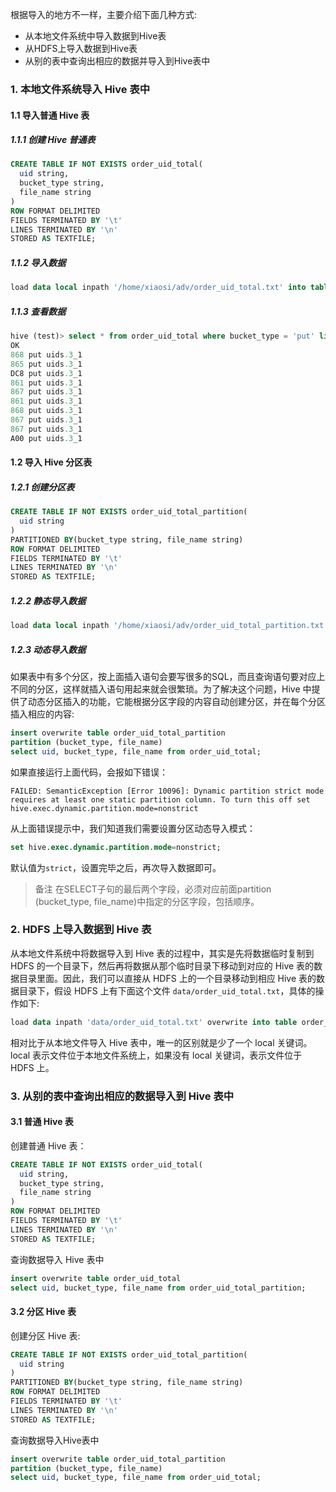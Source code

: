 根据导入的地方不一样，主要介绍下面几种方式:
- 从本地文件系统中导入数据到Hive表
- 从HDFS上导入数据到Hive表
- 从别的表中查询出相应的数据并导入到Hive表中

### 1. 本地文件系统导入 Hive 表中

#### 1.1 导入普通 Hive 表

##### 1.1.1 创建 Hive 普通表

```sql
CREATE TABLE IF NOT EXISTS order_uid_total(
  uid string,
  bucket_type string,
  file_name string
)
ROW FORMAT DELIMITED
FIELDS TERMINATED BY '\t'
LINES TERMINATED BY '\n'
STORED AS TEXTFILE;
```

##### 1.1.2 导入数据

```sql
load data local inpath '/home/xiaosi/adv/order_uid_total.txt' into table order_uid_total;
```

##### 1.1.3 查看数据

```sql
hive (test)> select * from order_uid_total where bucket_type = 'put' limit 10;
OK
868	put	uids.3_1
865	put	uids.3_1
DC8	put	uids.3_1
861	put	uids.3_1
867	put	uids.3_1
861	put	uids.3_1
868	put	uids.3_1
867	put	uids.3_1
867	put	uids.3_1
A00	put	uids.3_1
```

#### 1.2 导入 Hive 分区表

##### 1.2.1 创建分区表

```sql
CREATE TABLE IF NOT EXISTS order_uid_total_partition(
  uid string
)
PARTITIONED BY(bucket_type string, file_name string)
ROW FORMAT DELIMITED
FIELDS TERMINATED BY '\t'
LINES TERMINATED BY '\n'
STORED AS TEXTFILE;
```
##### 1.2.2 静态导入数据

```sql
load data local inpath '/home/xiaosi/adv/order_uid_total_partition.txt' into table order_uid_total_partition partition(bucket_type='put',file_name='uids_3_1');
```
##### 1.2.3 动态导入数据

如果表中有多个分区，按上面插入语句会要写很多的SQL，而且查询语句要对应上不同的分区，这样就插入语句用起来就会很繁琐。为了解决这个问题，Hive 中提供了动态分区插入的功能，它能根据分区字段的内容自动创建分区，并在每个分区插入相应的内容:
```sql
insert overwrite table order_uid_total_partition
partition (bucket_type, file_name)
select uid, bucket_type, file_name from order_uid_total;
```
如果直接运行上面代码，会报如下错误：
```
FAILED: SemanticException [Error 10096]: Dynamic partition strict mode requires at least one static partition column. To turn this off set hive.exec.dynamic.partition.mode=nonstrict
```
从上面错误提示中，我们知道我们需要设置分区动态导入模式：
```sql
set hive.exec.dynamic.partition.mode=nonstrict;
```
默认值为`strict`，设置完毕之后，再次导入数据即可。

> 备注
在SELECT子句的最后两个字段，必须对应前面partition (bucket_type, file_name)中指定的分区字段，包括顺序。

### 2. HDFS 上导入数据到 Hive 表

从本地文件系统中将数据导入到 Hive 表的过程中，其实是先将数据临时复制到 HDFS 的一个目录下，然后再将数据从那个临时目录下移动到对应的 Hive 表的数据目录里面。因此，我们可以直接从 HDFS 上的一个目录移动到相应 Hive 表的数据目录下，假设 HDFS 上有下面这个文件 `data/order_uid_total.txt`，具体的操作如下:
```sql
load data inpath 'data/order_uid_total.txt' overwrite into table order_uid_total;
```
相对比于从本地文件导入 Hive 表中，唯一的区别就是少了一个 local 关键词。local 表示文件位于本地文件系统上，如果没有 local 关键词，表示文件位于 HDFS 上。

### 3. 从别的表中查询出相应的数据导入到 Hive 表中

#### 3.1 普通 Hive 表

创建普通 Hive 表：
```sql
CREATE TABLE IF NOT EXISTS order_uid_total(
  uid string,
  bucket_type string,
  file_name string
)
ROW FORMAT DELIMITED
FIELDS TERMINATED BY '\t'
LINES TERMINATED BY '\n'
STORED AS TEXTFILE;
```
查询数据导入 Hive 表中
```sql
insert overwrite table order_uid_total
select uid, bucket_type, file_name from order_uid_total_partition;
```

#### 3.2 分区 Hive 表

创建分区 Hive 表:
```sql
CREATE TABLE IF NOT EXISTS order_uid_total_partition(
  uid string
)
PARTITIONED BY(bucket_type string, file_name string)
ROW FORMAT DELIMITED
FIELDS TERMINATED BY '\t'
LINES TERMINATED BY '\n'
STORED AS TEXTFILE;
```
查询数据导入Hive表中
```sql
insert overwrite table order_uid_total_partition
partition (bucket_type, file_name)
select uid, bucket_type, file_name from order_uid_total;
```
